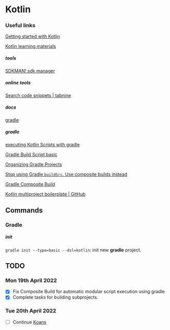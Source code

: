 # Kotlin

### Useful links

[Getting started with Kotlin](https://kotlinlang.org/docs/getting-started.html)

[Kotlin learning materials](https://kotlinlang.org/docs/learning-materials-overview.html)

##### tools

[SDKMAN! sdk manager](https://sdkman.io/)

##### online tools

[Search code snippets | tabnine](https://www.tabnine.com/codeà)

##### docs

[gradle](https://gradle.org/)

##### gradle

[executing Kotlin Scripts with gradle](https://kotlinexpertise.com/execute-kotlin-scripts-with-gradle/)

[Gradle Build Script basic](https://docs.gradle.org/current/userguide/tutorial_using_tasks.html)

[Organizing Gradle Projects](https://docs.gradle.org/current/userguide/organizing_gradle_projects.html#organizing_gradle_projects)

[Stop using Gradle `buildSrc`. Use composite builds instead](https://proandroiddev.com/stop-using-gradle-buildsrc-use-composite-builds-instead-3c38ac7a2ab3)

[Gradle Composite Build](https://docs.gradle.org/current/userguide/composite_builds.html)

[Kotlin multiproject boilerplate | GitHub](https://github.com/hyeyoom/kotlin-multi-project-boilerplate)

## Commands

### Gradle

##### init

`gradle init --type=basic --dsl=kotlin`: init new **gradle** project.



## TODO

### Mon 19th April 2022

* [x] Fix Composite Build for automatic modular script execution using gradle
* [x] Complete tasks for building subprojects.

### Tue 20th April 2022

* [ ] Continue [Koans](https://play.kotlinlang.org/koans/Introduction/String%20templates/Task.kt)
